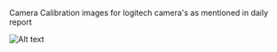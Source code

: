 Camera Calibration images for logitech camera's as mentioned in daily report

![Alt text](/../<master>/imp_data/IMG_20170116_171441.jpg?raw=true "Optional Title")